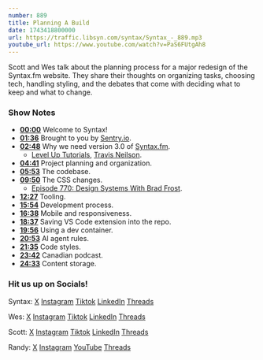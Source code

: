 ```yaml
---
number: 889
title: Planning A Build
date: 1743418800000
url: https://traffic.libsyn.com/syntax/Syntax_-_889.mp3
youtube_url: https://www.youtube.com/watch?v=PaS6FUtgAh8
---
```

	
Scott and Wes talk about the planning process for a major redesign of the Syntax.fm website. They share their thoughts on organizing tasks, choosing tech, handling styling, and the debates that come with deciding what to keep and what to change.

### Show Notes

* **[00:00](#t=00:00)** Welcome to Syntax!
* **[01:36](#t=01:36)** Brought to you by [Sentry.io](https://sentry.io/syntax).
* **[02:48](#t=02:48)** Why we need version 3.0 of [Syntax.fm](https://syntax.fm).
  * [Level Up Tutorials](https://levelup.video/), [Travis Neilson](http://travisneilson.com/).
* **[04:41](#t=04:41)** Project planning and organization.
* **[05:53](#t=05:53)** The codebase.
* **[09:50](#t=09:50)** The CSS changes.
  * [Episode 770: Design Systems With Brad Frost](https://syntax.fm/770).
* **[12:27](#t=12:27)** Tooling.
* **[15:54](#t=15:54)** Development process.
* **[16:38](#t=16:38)** Mobile and responsiveness.
* **[18:37](#t=18:37)** Saving VS Code extension into the repo.
* **[19:56](#t=19:56)** Using a dev container.
* **[20:53](#t=20:53)** AI agent rules.
* **[21:35](#t=21:35)** Code styles.
* **[23:42](#t=23:42)** Canadian podcast.
* **[24:33](#t=24:33)** Content storage.

### Hit us up on Socials!

Syntax: [X](https://twitter.com/syntaxfm) [Instagram](https://www.instagram.com/syntax_fm/) [Tiktok](https://www.tiktok.com/@syntaxfm) [LinkedIn](https://www.linkedin.com/company/96077407/admin/feed/posts/) [Threads](https://www.threads.net/@syntax_fm)

Wes: [X](https://twitter.com/wesbos) [Instagram](https://www.instagram.com/wesbos/) [Tiktok](https://www.tiktok.com/@wesbos) [LinkedIn](https://www.linkedin.com/in/wesbos/) [Threads](https://www.threads.net/@wesbos)

Scott: [X](https://twitter.com/stolinski) [Instagram](https://www.instagram.com/stolinski/) [Tiktok](https://www.tiktok.com/@stolinski) [LinkedIn](https://www.linkedin.com/in/stolinski/) [Threads](https://www.threads.net/@stolinski)

Randy: [X](https://twitter.com/randyrektor) [Instagram](https://www.instagram.com/randyrektor/) [YouTube](https://www.youtube.com/@randyrektor) [Threads](https://www.threads.net/@randyrektor)